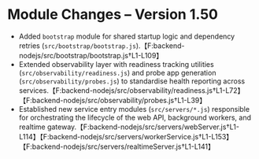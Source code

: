 # Module Changes – Version 1.50

- Added `bootstrap` module for shared startup logic and dependency retries (`src/bootstrap/bootstrap.js`).【F:backend-nodejs/src/bootstrap/bootstrap.js†L1-L109】
- Extended observability layer with readiness tracking utilities (`src/observability/readiness.js`) and probe app generation (`src/observability/probes.js`) to standardise health reporting across services.【F:backend-nodejs/src/observability/readiness.js†L1-L72】【F:backend-nodejs/src/observability/probes.js†L1-L39】
- Established new service entry modules (`src/servers/*.js`) responsible for orchestrating the lifecycle of the web API, background workers, and realtime gateway.【F:backend-nodejs/src/servers/webServer.js†L1-L114】【F:backend-nodejs/src/servers/workerService.js†L1-L153】【F:backend-nodejs/src/servers/realtimeServer.js†L1-L141】
